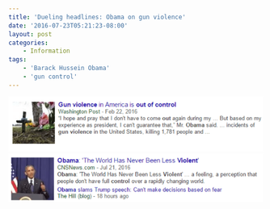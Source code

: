 ```yaml
---
title: 'Dueling headlines: Obama on gun violence'
date: '2016-07-23T05:21:23-08:00'
layout: post
categories:
    - Information
tags:
    - 'Barack Hussein Obama'
    - 'gun control'
---
```


[![20160222 Obama](/assets/img/2016/07/20160222-Obama.png)](/assets/img/2016/07/20160222-Obama.png)  
[![20160721 Obama](/assets/img/2016/07/20160721-Obama.png)](/assets/img/2016/07/20160721-Obama.png)